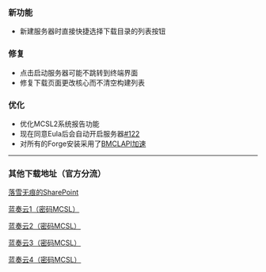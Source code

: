 ### 新功能  
 - 新建服务器时直接快捷选择下载目录的列表按钮  
### 修复  
 - 点击启动服务器可能不跳转到终端界面  
 - 修复下载页面更改核心而不清空构建列表
### 优化  
 - 优化MCSL2系统报告功能  
 - 现在同意Eula后会自动开启服务器[#122](https://github.com/MCSLTeam/MCSL2/pull/122)
 - 对所有的Forge安装采用了[BMCLAPI加速](https://bmclapidoc.bangbang93.com/)
___

### 其他下载地址（官方分流）
[落雪无痕的SharePoint](https://lxhtt-my.sharepoint.com/:f:/g/personal/lxhtt_lxhtt_onmicrosoft_com/Er2XmdrCZkZGhXrk7EB2eyABTsO2Jfwbq3OYsdGkjUtMRA?e=DNjfA8)

[蓝奏云1（密码MCSL）](https://lxht.lanzoum.com/b01edy9tg)

[蓝奏云2（密码MCSL）](https://lxht.lanzoux.com/b01edy9tg)

[蓝奏云3（密码MCSL）](https://lxht.lanzoug.com/b01edy9tg)

[蓝奏云4（密码MCSL）](https://lxht.lanzoub.com/b01edy9tg)
